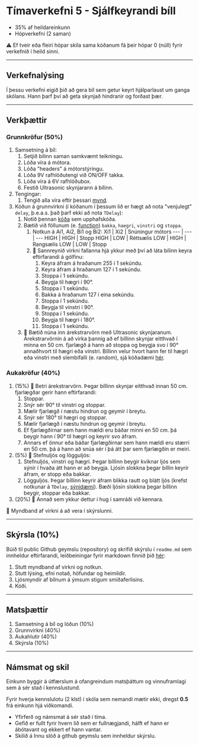 # Tímaverkefni 5 - Sjálfkeyrandi bíll

- 35% af heildareinkunn
- Hópverkefni (2 saman)

:warning: Ef tveir eða fleiri hópar skila sama kóðanum fá þeir hópar 0 (núll) fyrir verkefnið í heild sinni.

---

## Verkefnalýsing 

Í þessu verkefni eigið þið að gera bíl sem getur keyrt hjálparlaust um ganga skólans. Hann þarf því að geta skynjað hindranir og forðast þær.

---

## Verkþættir

### Grunnkröfur (50%)

1. Samsetning á bíl:
   1. Setjið bílinn saman samkvæmt teikningu.
   1. Lóða víra á mótora.
   1. Lóða "headers" á mótorstýringu.
   1. Lóða 9V rafhlöðutengi við ON/OFF takka.
   1. Lóða víra á 6V rafhlöðubox.
   1. Festið Ultrasonic skynjarann á bílinn.
2. Tengingar:
   1. Tengið alla víra eftir þessari [mynd](https://raw.githubusercontent.com/VESM1VS/AFANGI/main/Myndir/V23_Lokaverkefni_K2_bill.png).
3. Kóðun á grunnvirkni (í kóðanum í þessum lið er hægt að nota "venjulegt" `delay`, þ.e.a.s. það þarf ekki að nota `TDelay`):
   1. Notið þennan [kóða](https://github.com/VESM1VS/AFANGI/blob/main/Kodi/Lokaverkefni_K2_bill_init.ino) sem upphafskóða. 
   2. Bætið við föllunum (e. [function](https://docs.arduino.cc/learn/programming/functions)) `bakka`, `haegri`, `vinstri` og `stoppa`.
      1. Notkun á Ai1, Ai2, Bi1 og Bi2:
          Xi1 | Xi2 | Snúningur mótors
            --- | --- | ---
            HIGH | HIGH | Stopp
            HIGH | LOW | Réttsælis
            LOW | HIGH | Rangsælis
            LOW | LOW | Stopp
       2. :movie_camera: Sannreynið virkni fallanna hjá ykkur með því að láta bílinn keyra eftirfarandi á gólfinu:
          1. Keyra áfram á hraðanum 255 í 1 sekúndu.
          1. Keyra áfram á hraðanum 127 í 1 sekúndu.
          1. Stoppa í 1 sekúndu.
          1. Beygja til hægri í 90°.
          1. Stoppa í 1 sekúndu.
          1. Bakka á hraðanum 127 í eina sekúndu.
          1. Stoppa í 1 sekúndu.
          1. Beygja til vinstri í 90°.
          1. Stoppa í 1 sekúndu.
          1. Beygja til hægri í 180°.
          1. Stoppa í 1 sekúndu.
   3. :movie_camera: Bætið núna inn árekstrarvörn með Ultrasonic skynjaranum. Árekstrarvörnin á að virka þannig að ef bíllinn skynjar eitthvað í minna en 50 cm. fjarlægð á hann að stoppa og beygja svo í 90° annaðhvort til hægri eða vinstri. Bíllinn velur hvort hann fer til hægri eða vinstri með slembifalli (e. random), sjá kóðadæmi [hér](https://www.arduino.cc/reference/en/language/functions/random-numbers/random/).

### Aukakröfur (40%)

1. (15%) :movie_camera: Betri árekstrarvörn. Þegar bíllinn skynjar eitthvað innan 50 cm. fjarlægðar gerir hann eftirfarandi:
   1. Stoppar.
   2. Snýr sér 90° til vinstri og stoppar.
   3. Mælir fjarlægð í næstu hindrun og geymir í breytu.
   4. Snýr sér 180° til hægri og stoppar.
   5. Mælir fjarlægð í næstu hindrun og geymir í breytu.
   6. Ef fjarlægðirnar sem hann mældi eru báðar minni en 50 cm. þá beygir hann í 90° til hægri og keyrir svo áfram.
   7. Annars ef önnur eða báðar fjarlægðirnar sem hann mældi eru stærri en 50 cm. þá á hann að snúa sér í þá átt þar sem fjarlægðin er meiri. 
2. (5%) :movie_camera: Stefnuljós og lögguljós:
   1. Stefnuljós, vinstri og hægri. Þegar bíllinn beygir kviknar ljós sem sýnir í hvaða átt hann er að beygja. Ljósin slokkna þegar bíllin keyrir áfram, er stopp eða bakkar.
   1. Lögguljós. Þegar bíllinn keyrir áfram blikka rautt og blátt ljós (krefst notkunar á `TDelay`, [sýnidæmi](https://wokwi.com/projects/349788528390963795)). Bæði ljósin slokkna þegar bíllinn beygir, stoppar eða bakkar.
3. (20%) :movie_camera: Annað sem ykkur dettur í hug í samráði við kennara.

:movie_camera: Myndband af virkni á að vera í skýrslunni.

---

## Skýrsla (10%)
Búið til public Github geymslu (repository) og skrifið skýrslu í `readme.md` sem innheldur eftirfarandi, leiðbeiningar fyrir markdown finnið þið [hér](https://github.com/VESM1VS/AFANGI/blob/main/Kennsluefni/skyrslugerd.md): 

1. Stutt myndband af virkni og notkun. 
2. Stutt lýsing, efni notað, höfundar og heimildir.
3. Ljósmyndir af bílnum á ýmsum stigum smíðaferlisins.
4. Kóði.

--- 

## Matsþættir

1. Samsetning á bíl og lóðun (10%)
2. Grunnvirkni (40%)
3. Aukahlutir (40%) 
4. Skýrsla (10%)

---

## Námsmat og skil
Einkunn byggir á útfærslum á ofangreindum matsþáttum og vinnuframlagi sem á sér stað í kennslustund.

Fyrir hverja kennslulotu (2 klst) í skóla sem nemandi mætir ekki, dregst **0.5** frá einkunn hjá viðkomandi.

- Yfirferð og námsmat á sér stað í tíma.
- Gefið er fullt fyrir hvern lið sem er fullnægjandi, hálft ef hann er ábótavant og ekkert ef hann vantar.
- Skilið á Innu slóð á github geymslu sem innheldur skýrslu.

